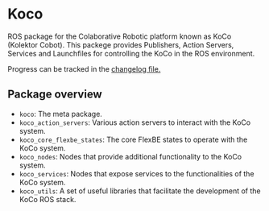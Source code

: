 # Koco

ROS package for the Colaborative Robotic platform known as KoCo (Kolektor Cobot). This packege provides Publishers, Action Servers, Services and Launchfiles for controlling the KoCo in the ROS environment.

Progress can be tracked in the [changelog file.](./CHANGELOG.md)

Package overview
----------------
* `koco`: The meta package.
* `koco_action_servers`: Various action servers to interact with the KoCo system.
* `koco_core_flexbe_states`: The core FlexBE states to operate with the KoCo system.
* `koco_nodes`: Nodes that provide additional functionality to the KoCo system.
* `koco_services`: Nodes that expose services to the functionalities of the KoCo system.
* `koco_utils`: A set of useful libraries that facilitate the development of the KoCo ROS stack.